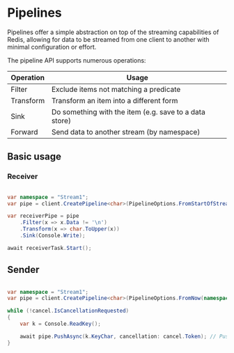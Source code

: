 # Pipelines

Pipelines offer a simple abstraction on top of the streaming capabilities of Redis, allowing for data to be streamed 
from one client to another with minimal configuration or effort.

The pipeline API supports numerous operations:

| Operation | Usage                                                  |
|-----------|--------------------------------------------------------|
| Filter    | Exclude items not matching a predicate                 |
| Transform | Transform an item into a different form                |
| Sink      | Do something with the item (e.g. save to a data store) |
| Forward   | Send data to another stream (by namespace)             |

## Basic usage

### Receiver

```cs

var namespace = "Stream1";
var pipe = client.CreatePipeline<char>(PipelineOptions.FromStartOfStream(namespace));

var receiverPipe = pipe
    .Filter(x => x.Data != '\n')
    .Transform(x => char.ToUpper(x))
    .Sink(Console.Write);

await receiverTask.Start();

```

## Sender

```cs

var namespace = "Stream1";
var pipe = client.CreatePipeline<char>(PipelineOptions.FromNow(namespace));

while (!cancel.IsCancellationRequested)
{
    var k = Console.ReadKey();

    await pipe.PushAsync(k.KeyChar, cancellation: cancel.Token); // Push to the stream
}

```